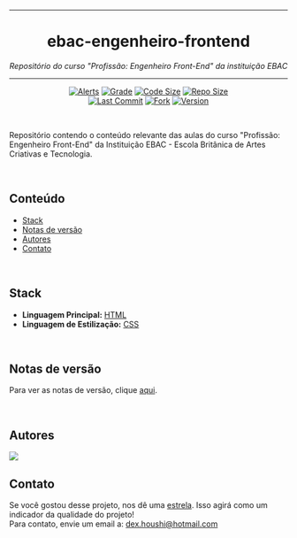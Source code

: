 <hr>
<h1 align="center">ebac-engenheiro-frontend</h1>
<p align=center><i align="center">Repositório do curso "Profissão: Engenheiro Front-End" da instituição EBAC</i></p>
<hr>

<div align="center">

<a href="">[![Alerts](https://img.shields.io/lgtm/alerts/github/dexdevlab/ebac-engenheiro-frontend)](https://github.com/dexdevlab/ebac-engenheiro-frontend) </a>
<a href="">[![Grade](https://img.shields.io/lgtm/grade/javascript/github/dexdevlab/ebac-engenheiro-frontend)](https://github.com/dexdevlab/ebac-engenheiro-frontend)</a>
<a href="">[![Code Size](https://img.shields.io/github/languages/code-size/dexdevlab/ebac-engenheiro-frontend)](https://github.com/dexdevlab/ebac-engenheiro-frontend)</a>
<a href="">[![Repo Size](https://img.shields.io/github/repo-size/dexdevlab/ebac-engenheiro-frontend)](https://github.com/dexdevlab/ebac-engenheiro-frontend)</a>
<br>
<a href="">[![Last Commit](https://img.shields.io/github/last-commit/dexdevlab/ebac-engenheiro-frontend)](https://github.com/dexdevlab/ebac-engenheiro-frontend) </a>
<a href="">[![Fork](https://img.shields.io/github/forks/dexdevlab/ebac-engenheiro-frontend)](https://github.com/dexdevlab/ebac-engenheiro-frontend/fork) </a>
<a href="">![Version](https://img.shields.io/badge/version-0.0.1-005bff) </a>

<br>

</div>

Repositório contendo o conteúdo relevante das aulas do curso "Profissão: Engenheiro Front-End" da Instituição EBAC - Escola Britânica de Artes Criativas e Tecnologia.

<br>

## Conteúdo

- [Stack](#stack)
- [Notas de versão](#notas-de-versão)
- [Autores](#autores)
- [Contato](#contato)

<br>

## Stack

- **Linguagem Principal:** [HTML](https://developer.mozilla.org/pt-BR/docs/Web/HTML)
- **Linguagem de Estilização:** [CSS](https://developer.mozilla.org/pt-BR/docs/Web/CSS)

<br>

## Notas de versão

Para ver as notas de versão, clique [aqui](https://github.com/frtechdev/flem-ppe-backend/blob/master/CHANGELOG.md).

<br>

## Autores

<a href="https://github.com/github/dexdevlab/ebac-engenheiro-frontend/graphs/contributors">
  <img src="https://contrib.rocks/image?repo=dexdevlab/ebac-engenheiro-frontend" />
</a>

<br>

## Contato

Se você gostou desse projeto, nos dê uma <a href="https://github.com/dexdevlab/ebac-engenheiro-frontend" data-icon="octicon-star" aria-label="Star dexdevlab/ebac-engenheiro-frontend on GitHub">estrela</a>. Isso agirá como um indicador da qualidade do projeto! <br>
Para contato, envie um email a: <a href="mailto:dex.houshi@hotmail.com">dex.houshi@hotmail.com</a>

